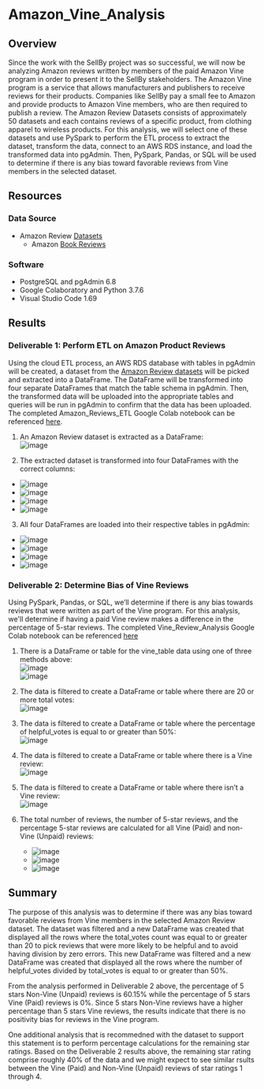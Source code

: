 # Amazon_Vine_Analysis

## Overview 
Since the work with the SellBy project was so successful, we will now be analyzing Amazon reviews written by members of the paid Amazon Vine program in order to present it to the SellBy stakeholders. The Amazon Vine program is a service that allows manufacturers and publishers to receive reviews for their products. Companies like SellBy pay a small fee to Amazon and provide products to Amazon Vine members, who are then required to publish a review. The Amazon Review Datasets consists of approximately 50 datasets and each contains reviews of a specific product, from clothing apparel to wireless products. For this analysis, we will select one of these datasets and use PySpark to perform the ETL process to extract the dataset, transform the data, connect to an AWS RDS instance, and load the transformed data into pgAdmin. Then, PySpark, Pandas, or SQL will be used to determine if there is any bias toward favorable reviews from Vine members in the selected dataset. 

## Resources
### Data Source 
-  Amazon Review [Datasets](https://s3.amazonaws.com/amazon-reviews-pds/tsv/index.txt)
    - Amazon [Book Reviews](https://s3.amazonaws.com/amazon-reviews-pds/tsv/amazon_reviews_us_Books_v1_02.tsv.gz)

### Software
- PostgreSQL and pgAdmin 6.8
- Google Colaboratory and Python 3.7.6
- Visual Studio Code 1.69

## Results
### Deliverable 1: Perform ETL on Amazon Product Reviews
Using the cloud ETL process, an AWS RDS database with tables in pgAdmin will be created, a dataset from the [Amazon Review datasets](https://s3.amazonaws.com/amazon-reviews-pds/tsv/index.txt) will be picked and extracted into a DataFrame. The DataFrame will be transformed into four separate DataFrames that match the table schema in pgAdmin. Then, the transformed data will be uploaded into the appropriate tables and queries will be run in pgAdmin to confirm that the data has been uploaded. The completed Amazon_Reviews_ETL Google Colab notebook can be referenced [here](https://github.com/lkachury/Amazon_Vine_Analysis/blob/main/Amazon_Reviews_ETL.ipynb).

1. An Amazon Review dataset is extracted as a DataFrame: <br /> ![image](https://user-images.githubusercontent.com/108038989/197368910-2cda65d4-d91d-466f-a3af-5759b7b98a65.png)

2. The extracted dataset is transformed into four DataFrames with the correct columns:
  - ![image](https://user-images.githubusercontent.com/108038989/197368941-64710340-7026-4639-8db2-524d1d42ab72.png)
  - ![image](https://user-images.githubusercontent.com/108038989/197368951-7f9e722b-8b4a-4740-b776-f9eb6031fe1a.png)
  - ![image](https://user-images.githubusercontent.com/108038989/197368960-03de0ff5-efdb-4d31-9a0f-12c72fbf4165.png)
  - ![image](https://user-images.githubusercontent.com/108038989/197368965-2e0d1521-73fd-4c34-8e35-5d8c497b5e97.png)

3. All four DataFrames are loaded into their respective tables in pgAdmin:
  - ![image](https://user-images.githubusercontent.com/108038989/197367003-4fd169b0-3a8b-4dbd-857c-4f8b211fbfa9.png)
  - ![image](https://user-images.githubusercontent.com/108038989/197367106-6a304499-a719-4f02-91d2-848a7dac8cbc.png)
  - ![image](https://user-images.githubusercontent.com/108038989/197367397-8010e696-4230-4b65-87d5-79c825f419be.png)
  - ![image](https://user-images.githubusercontent.com/108038989/197368811-b050063a-c02d-4e51-9877-b878a5333a58.png)

### Deliverable 2: Determine Bias of Vine Reviews
Using PySpark, Pandas, or SQL, we’ll determine if there is any bias towards reviews that were written as part of the Vine program. For this analysis, we'll determine if having a paid Vine review makes a difference in the percentage of 5-star reviews. The completed Vine_Review_Analysis Google Colab notebook can be referenced [here](https://github.com/lkachury/Amazon_Vine_Analysis/blob/main/Vine_Review_Analysis.ipynb)

1. There is a DataFrame or table for the vine_table data using one of three methods above:
<br /> ![image](https://user-images.githubusercontent.com/108038989/197371706-2e85bfe0-c470-4aae-b992-9a10758cfaaa.png)
<br /> ![image](https://user-images.githubusercontent.com/108038989/197371722-4618708a-947a-4b45-9a09-85a5fa44936e.png)

2. The data is filtered to create a DataFrame or table where there are 20 or more total votes:
<br /> ![image](https://user-images.githubusercontent.com/108038989/197371736-7f8f093c-1ae3-4a41-8cb1-d6a0de789355.png)

3. The data is filtered to create a DataFrame or table where the percentage of helpful_votes is equal to or greater than 50%:
<br /> ![image](https://user-images.githubusercontent.com/108038989/197371749-41ced94c-6333-4609-af59-77dbba2a9a66.png)

4. The data is filtered to create a DataFrame or table where there is a Vine review:
<br /> ![image](https://user-images.githubusercontent.com/108038989/197371999-8c797b00-a99d-4d0b-b8b3-985df1b71936.png)

5. The data is filtered to create a DataFrame or table where there isn’t a Vine review:
<br /> ![image](https://user-images.githubusercontent.com/108038989/197371819-2dca8afd-f023-4e6a-a0b1-46149241cc6c.png)

6. The total number of reviews, the number of 5-star reviews, and the percentage 5-star reviews are calculated for all Vine (Paid) and non-Vine (Unpaid) reviews:
    - ![image](https://user-images.githubusercontent.com/108038989/197377396-001cdaee-81db-4e77-bc1c-0a46c2b1796d.png)
    - ![image](https://user-images.githubusercontent.com/108038989/197377406-e584676b-b025-4211-9744-532182490775.png)
    - ![image](https://user-images.githubusercontent.com/108038989/197377421-1cd62fb6-c002-4c05-a5af-4b464a38f121.png)

## Summary 
The purpose of this analysis was to determine if there was any bias toward favorable reviews from Vine members in the selected Amazon Review dataset. The dataset was filtered and a new DataFrame was created that displayed all the rows where the total_votes count was equal to or greater than 20 to pick reviews that were more likely to be helpful and to avoid having division by zero errors. This new DataFrame was filtered and a new DataFrame was created that displayed all the rows where the number of helpful_votes divided by total_votes is equal to or greater than 50%. 

From the analysis performed in Deliverable 2 above, the percentage of 5 stars Non-Vine (Unpaid) reviews is 60.15% while the percentage of 5 stars Vine (Paid) reviews is 0%. Since 5 stars Non-Vine reviews have a higher percentage than 5 stars Vine reviews, the results indicate that there is no positivity bias for reviews in the Vine program.  

One additional analysis that is recommedned with the dataset to support this statement is to perform percentage calculations for the remaining star ratings. Based on the Deliverable 2 results above, the remaining star rating comprise roughly 40% of the data and we might expect to see similar rsults between the Vine (Paid) and Non-Vine (Unpaid) reviews of star ratings 1 through 4.
